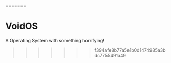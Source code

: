 =======
# VoidOS
A Operating System with something horrifying!
>>>>>>> f394afe8b77a5e1b0d1474985a3bdc7755491a49
